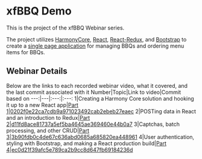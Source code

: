 # xfBBQ Demo
This is the project of the xfBBQ Webinar series.

The project utilizes [HarmonyCore](https://github.com/Synergex/HarmonyCore), [React](https://reactjs.org/), [React-Redux](https://react-redux.js.org/), and [Bootstrap](https://getbootstrap.com/) to create a [single page application](https://en.wikipedia.org/wiki/Single-page_application) for managing BBQs and ordering menu items for BBQs.

## Webinar Details
Below are the links to each recorded webinar video, what it covered, and the last commit associated with it
Number|Topic|Link to video|Commit based on
---:|---|:---:|:---:
1|Creating a Harmony Core solution and hooking it up to a new React app|[Part 1](https://www.youtube.com/watch?v=AkfApG4aS0o)|[0202f0e22ca7cdb9a971023492cab2ebeb27eaec](https://github.com/theplasmastorm/xfbbqDemo/commit/0202f0e22ca7cdb9a971023492cab2ebeb27eaec)
2|POSTing data in React and an introduction to Redux|[Part 2](https://www.youtube.com/watch?v=K1ma6TL0S_Q)|[d11fd8ace81737a5ef5ba4645ae369460e44b0a7](https://github.com/theplasmastorm/xfbbqDemo/commit/d11fd8ace81737a5ef5ba4645ae369460e44b0a7)
3|Captchas, batch processing, and other CRUD|[Part 3](https://www.youtube.com/watch?v=qI7iGLvj8XU)|[3b90fdb0c4de67c636abd0685a685820ea448961](https://github.com/theplasmastorm/xfbbqDemo/commit/3b90fdb0c4de67c636abd0685a685820ea448961)
4|User authentication, styling with Bootstrap, and making a React production build|[Part 4](https://www.youtube.com/watch?v=nHJb0CjkIQ0&t=2297s)|[ec0d21f39afc5e789ca2b9cc8d647fb69184236d](https://github.com/theplasmastorm/xfbbqDemo/commit/ec0d21f39afc5e789ca2b9cc8d647fb69184236d)

